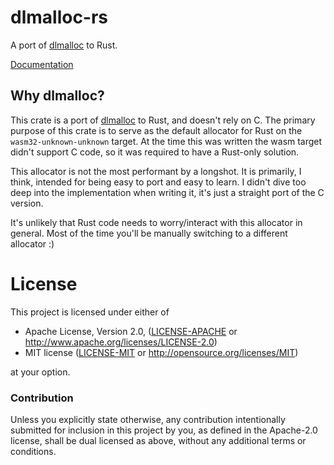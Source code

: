 # dlmalloc-rs

A port of [dlmalloc] to Rust.

[Documentation](https://docs.rs/dlmalloc)

[dlmalloc]: http://g.oswego.edu/dl/html/malloc.html

## Why dlmalloc?

This crate is a port of [dlmalloc] to Rust, and doesn't rely on C. The primary
purpose of this crate is to serve as the default allocator for Rust on the
`wasm32-unknown-unknown` target. At the time this was written the wasm target
didn't support C code, so it was required to have a Rust-only solution.

This allocator is not the most performant by a longshot. It is primarily, I
think, intended for being easy to port and easy to learn. I didn't dive too deep
into the implementation when writing it, it's just a straight port of the C
version.

It's unlikely that Rust code needs to worry/interact with this allocator in
general. Most of the time you'll be manually switching to a different allocator
:)

# License

This project is licensed under either of

 * Apache License, Version 2.0, ([LICENSE-APACHE](LICENSE-APACHE) or
   http://www.apache.org/licenses/LICENSE-2.0)
 * MIT license ([LICENSE-MIT](LICENSE-MIT) or
   http://opensource.org/licenses/MIT)

at your option.

### Contribution

Unless you explicitly state otherwise, any contribution intentionally submitted
for inclusion in this project by you, as defined in the Apache-2.0 license,
shall be dual licensed as above, without any additional terms or conditions.
